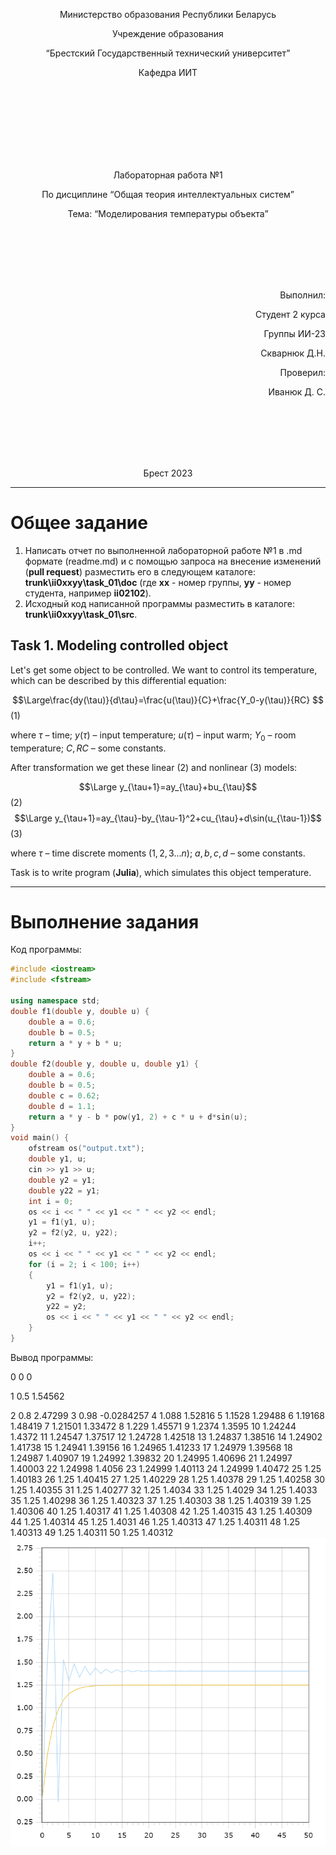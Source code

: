 <p align="center"> Министерство образования Республики Беларусь</p>
<p align="center">Учреждение образования</p>
<p align="center">“Брестский Государственный технический университет”</p>
<p align="center">Кафедра ИИТ</p>
<br><br><br><br><br><br><br>
<p align="center">Лабораторная работа №1</p>
<p align="center">По дисциплине “Общая теория интеллектуальных систем”</p>
<p align="center">Тема: “Моделирования температуры объекта”</p>
<br><br><br><br><br>
<p align="right">Выполнил:</p>
<p align="right">Студент 2 курса</p>
<p align="right">Группы ИИ-23</p>
<p align="right">Скварнюк Д.Н.</p>
<p align="right">Проверил:</p>
<p align="right">Иванюк Д. С.</p>
<br><br><br><br><br>
<p align="center">Брест 2023</p>

---

# Общее задание #
1. Написать отчет по выполненной лабораторной работе №1 в .md формате (readme.md) и с помощью запроса на внесение изменений (**pull request**) разместить его в следующем каталоге: **trunk\ii0xxyy\task_01\doc** (где **xx** - номер группы, **yy** - номер студента, например **ii02102**).
2. Исходный код написанной программы разместить в каталоге: **trunk\ii0xxyy\task_01\src**.

## Task 1. Modeling controlled object ##
Let's get some object to be controlled. We want to control its temperature, which can be described by this differential equation:

$$\Large\frac{dy(\tau)}{d\tau}=\frac{u(\tau)}{C}+\frac{Y_0-y(\tau)}{RC} $$ (1)

where $\tau$ – time; $y(\tau)$ – input temperature; $u(\tau)$ – input warm; $Y_0$ – room temperature; $C,RC$ – some constants.

After transformation we get these linear (2) and nonlinear (3) models:

$$\Large y_{\tau+1}=ay_{\tau}+bu_{\tau}$$ (2)
$$\Large y_{\tau+1}=ay_{\tau}-by_{\tau-1}^2+cu_{\tau}+d\sin(u_{\tau-1})$$ (3)

where $\tau$ – time discrete moments ($1,2,3{\dots}n$); $a,b,c,d$ – some constants.

Task is to write program (**Julia**), which simulates this object temperature.

---

# Выполнение задания #

Код программы:
```C++
#include <iostream>
#include <fstream>

using namespace std;
double f1(double y, double u) {
	double a = 0.6;
	double b = 0.5;
	return a * y + b * u;
}
double f2(double y, double u, double y1) {
	double a = 0.6;
	double b = 0.5;
	double c = 0.62;
	double d = 1.1;
	return a * y - b * pow(y1, 2) + c * u + d*sin(u);
}
void main() {
	ofstream os("output.txt");
	double y1, u;
	cin >> y1 >> u;
	double y2 = y1;
	double y22 = y1;
	int i = 0;
	os << i << " " << y1 << " " << y2 << endl;
	y1 = f1(y1, u);
	y2 = f2(y2, u, y22);
	i++;
	os << i << " " << y1 << " " << y2 << endl;
	for (i = 2; i < 100; i++)
	{
		y1 = f1(y1, u);
		y2 = f2(y2, u, y22);
		y22 = y2;
		os << i << " " << y1 << " " << y2 << endl;
	}
}
```     

Вывод программы:

0 0 0

1 0.5 1.54562

2 0.8 2.47299
3 0.98 -0.0284257
4 1.088 1.52816
5 1.1528 1.29488
6 1.19168 1.48419
7 1.21501 1.33472
8 1.229 1.45571
9 1.2374 1.3595
10 1.24244 1.4372
11 1.24547 1.37517
12 1.24728 1.42518
13 1.24837 1.38516
14 1.24902 1.41738
15 1.24941 1.39156
16 1.24965 1.41233
17 1.24979 1.39568
18 1.24987 1.40907
19 1.24992 1.39832
20 1.24995 1.40696
21 1.24997 1.40003
22 1.24998 1.4056
23 1.24999 1.40113
24 1.24999 1.40472
25 1.25 1.40183
26 1.25 1.40415
27 1.25 1.40229
28 1.25 1.40378
29 1.25 1.40258
30 1.25 1.40355
31 1.25 1.40277
32 1.25 1.4034
33 1.25 1.4029
34 1.25 1.4033
35 1.25 1.40298
36 1.25 1.40323
37 1.25 1.40303
38 1.25 1.40319
39 1.25 1.40306
40 1.25 1.40317
41 1.25 1.40308
42 1.25 1.40315
43 1.25 1.40309
44 1.25 1.40314
45 1.25 1.4031
46 1.25 1.40313
47 1.25 1.40311
48 1.25 1.40313
49 1.25 1.40311
50 1.25 1.40312
![График моделей с t = 100:](picture.png)
